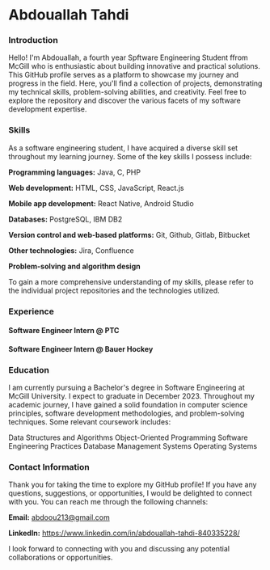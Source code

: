 # Abdouallah Tahdi

### Introduction
Hello! I'm Abdouallah, a fourth year Spftware Engineering Student ffrom McGill who is enthusiastic about building innovative and practical solutions. This GitHub profile serves as a platform to showcase my journey and progress in the field. Here, you'll find a collection of projects, demonstrating my technical skills, problem-solving abilities, and creativity. Feel free to explore the repository and discover the various facets of my software development expertise.


### Skills
As a software engineering student, I have acquired a diverse skill set throughout my learning journey. Some of the key skills I possess include:

**Programming languages:** Java, C, PHP

**Web development:** HTML, CSS, JavaScript, React.js

**Mobile app development:** React Native, Android Studio

**Databases:** PostgreSQL, IBM DB2

**Version control and web-based platforms:** Git, Github, Gitlab, Bitbucket

**Other technologies:** Jira, Confluence

**Problem-solving and algorithm design**

To gain a more comprehensive understanding of my skills, please refer to the individual project repositories and the technologies utilized.

### Experience

#### Software Engineer Intern @ PTC

#### Software Engineer Intern @ Bauer Hockey


### Education
I am currently pursuing a Bachelor's degree in Software Engineering at McGill University. I expect to graduate in December 2023. Throughout my academic journey, I have gained a solid foundation in computer science principles, software development methodologies, and problem-solving techniques. Some relevant coursework includes:

Data Structures and Algorithms
Object-Oriented Programming
Software Engineering Practices
Database Management Systems
Operating Systems

### Contact Information
Thank you for taking the time to explore my GitHub profile! If you have any questions, suggestions, or opportunities, I would be delighted to connect with you. You can reach me through the following channels:

**Email:** abdoou213@gmail.com

**LinkedIn:** https://www.linkedin.com/in/abdouallah-tahdi-840335228/

I look forward to connecting with you and discussing any potential collaborations or opportunities.

